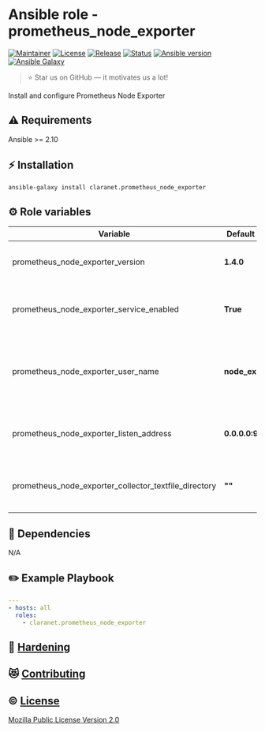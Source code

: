 # Ansible role - prometheus_node_exporter
[![Maintainer](https://img.shields.io/badge/maintained%20by-claranet-e00000?style=flat-square)](https://www.claranet.fr/)
[![License](https://img.shields.io/github/license/claranet/ansible-role-prometheus_node_exporter?style=flat-square)](LICENSE)
[![Release](https://img.shields.io/github/v/release/claranet/ansible-role-prometheus_node_exporter?style=flat-square)](https://github.com/claranet/ansible-role-prometheus_node_exporter/releases)
[![Status](https://img.shields.io/github/workflow/status/claranet/ansible-role-prometheus_node_exporter/Ansible%20Molecule?style=flat-square&label=tests)](https://github.com/claranet/ansible-role-prometheus_node_exporter/actions?query=workflow%3A%22Ansible+Molecule%22)
[![Ansible version](https://img.shields.io/badge/ansible-%3E%3D2.10-black.svg?style=flat-square&logo=ansible)](https://github.com/ansible/ansible)
[![Ansible Galaxy](https://img.shields.io/badge/ansible-galaxy-black.svg?style=flat-square&logo=ansible)](https://galaxy.ansible.com/claranet/prometheus_node_exporter)


> :star: Star us on GitHub — it motivates us a lot!

Install and configure Prometheus Node Exporter

## :warning: Requirements

Ansible >= 2.10

## :zap: Installation

```bash
ansible-galaxy install claranet.prometheus_node_exporter
```

## :gear: Role variables

Variable | Default value | Description
---------|---------------|------------
prometheus_node_exporter_version     | **1.4.0**      | Version of node exporter to install   
prometheus_node_exporter_service_enabled     | **True**      | Enable prometheus node exporter service 
prometheus_node_exporter_user_name    | **node_exporter**      | Define the user_name of user for manage node exporter service
prometheus_node_exporter_listen_address     | **0.0.0.0:9100**      | Listen address for node exporter service 
prometheus_node_exporter_collector_textfile_directory     | **""**      | For export metric using textfile directory

## :arrows_counterclockwise: Dependencies

N/A

## :pencil2: Example Playbook

```yaml
---
- hosts: all
  roles:
    - claranet.prometheus_node_exporter
```

## :closed_lock_with_key: [Hardening](HARDENING.md)

## :heart_eyes_cat: [Contributing](CONTRIBUTING.md)

## :copyright: [License](LICENSE)

[Mozilla Public License Version 2.0](https://www.mozilla.org/en-US/MPL/2.0/)
